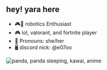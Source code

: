 ## hey! yara here

- 🎮👾 robotics Enthusiast 
- 🎮 lol, valorant, and fortnite player 
- 🎀 Pronouns: she/her
- 🖥️ discord nick: @e07oo

![panda, panda sleeping, kawai, anime](https://github.com/sxrraf/sxrraf/assets/97001981/7f11e2f6-12c5-4ce8-99e9-f5c23208bae9)
